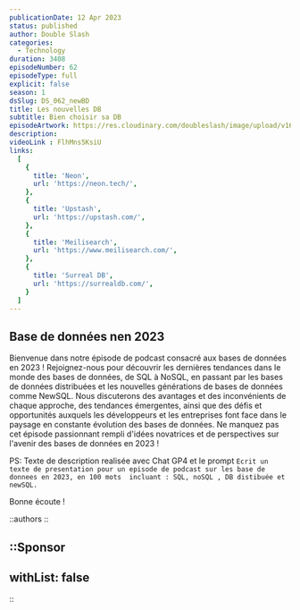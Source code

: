 ```yaml
---
publicationDate: 12 Apr 2023
status: published
author: Double Slash
categories:
  - Technology
duration: 3408
episodeNumber: 62
episodeType: full
explicit: false
season: 1
dsSlug: DS_062_newBD
title: Les nouvelles DB
subtitle: Bien choisir sa DB
episodeArtwork: https://res.cloudinary.com/doubleslash/image/upload/v1681120716/episode/ART_62_newDB_da5svz.png
description: 
videoLink : FlhMns5KsiU
links:
  [
    {
      title: 'Neon',
      url: 'https://neon.tech/',
    },
    {
      title: 'Upstash',
      url: 'https://upstash.com/',
    },
    {
      title: 'Meilisearch',
      url: 'https://www.meilisearch.com/',
    },
    {
      title: 'Surreal DB',
      url: 'https://surrealdb.com/',
    }
  ]
---
```

## Base de données nen 2023

Bienvenue dans notre épisode de podcast consacré aux bases de données en 2023 ! Rejoignez-nous pour découvrir les dernières tendances dans le monde des bases de données, de SQL à NoSQL, en passant par les bases de données distribuées et les nouvelles générations de bases de données comme NewSQL. Nous discuterons des avantages et des inconvénients de chaque approche, des tendances émergentes, ainsi que des défis et opportunités auxquels les développeurs et les entreprises font face dans le paysage en constante évolution des bases de données. Ne manquez pas cet épisode passionnant rempli d'idées novatrices et de perspectives sur l'avenir des bases de données en 2023 !

PS: Texte de description realisée avec Chat GP4 et le prompt `Ecrit un texte de presentation pour un episode de podcast sur les base de donnees en 2023, en 100 mots  incluant : SQL, noSQL , DB distibuée et newSQL.`


Bonne écoute !

::authors
::

::Sponsor
---
withList: false
---
::
